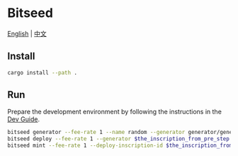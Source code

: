 # Bitseed

[English](docs/pages/index.en-US.mdx) | [中文](docs/pages/index.zh-CN.mdx)

## Install

```bash
cargo install --path .
```

## Run

Prepare the development environment by following the instructions in the [Dev Guide](./dev_guide.md).

```bash
bitseed generator --fee-rate 1 --name random --generator generator/generator.wasm
bitseed deploy --fee-rate 1 --generator $the_inscription_from_pre_step --tick bits --amount 210000000000 --deploy-args 1000 --deploy-args 100000
bitseed mint --fee-rate 1 --deploy-inscription-id $the_inscription_from_pre_step 
```